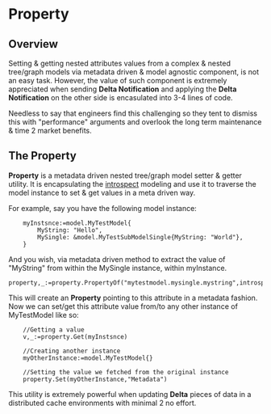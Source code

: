 # Property

## Overview
Setting & getting nested attributes values from a complex & nested tree/graph models via metadata driven & model agnostic component, is not an easy task. 
However, the value of such component is extremely appreciated when sending **Delta Notification** and applying the **Delta Notification** on the other side is encasulated into 3-4 lines of code.

Needless to say that engineers find this challenging so they tent to dismiss this with "performance" arguments and overlook the long term maintenance & time 2 market benefits.

## The Property
**Property** is a metadata driven nested tree/graph model setter & getter utility. 
It is encapsulating the [introspect](https://github.com/saichler/my.simple/tree/main/go/introspect) modeling and use it to traverse the model instance to set & get values in a meta driven way.

For example, say you have the following model instance:
````
	myInstsnce:=model.MyTestModel{
		MyString: "Hello",
		MySingle: &model.MyTestSubModelSingle{MyString: "World"},
	}
````
And you wish, via metadata driven method to extract the value of "MyString" from within the MySingle instance, within myInstance.
````
property,_:=property.PropertyOf("mytestmodel.mysingle.mystring",introspect.DefaultIntrospect)
````
This will create an **Property** pointing to this attribute in a metadata fashion.
Now we can set/get this attribute value from/to any other instance of MyTestModel like so:
````
	//Getting a value
	v,_:=property.Get(myInstsnce)
	
	//Creating another instance
	myOtherInstance:=model.MyTestModel{}
	
	//Setting the value we fetched from the original instance
	property.Set(myOtherInstance,"Metadata")
````

This utility is extremely powerful when updating **Delta** pieces of data in a distributed cache environments with minimal 2 no effort.